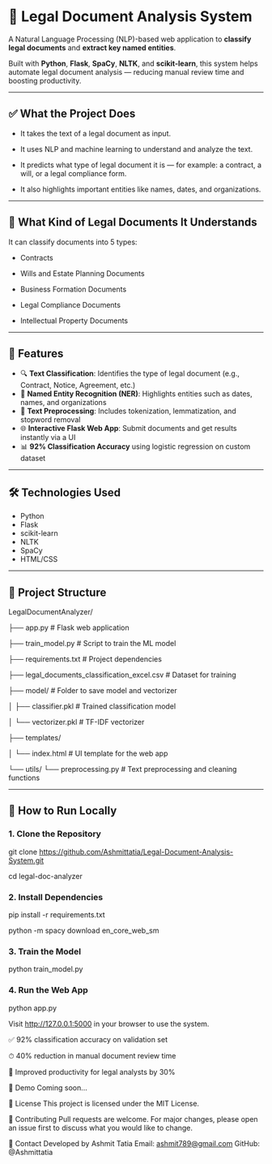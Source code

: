 # 🧠 Legal Document Analysis System

A Natural Language Processing (NLP)-based web application to **classify legal documents** and **extract key named entities**.

Built with **Python**, **Flask**, **SpaCy**, **NLTK**, and **scikit-learn**, this system helps automate legal document analysis — reducing manual review time and boosting productivity.

---

## ✅ What the Project Does

- It takes the text of a legal document as input.

- It uses NLP and machine learning to understand and analyze the text.

- It predicts what type of legal document it is — for example: a contract, a will, or a legal compliance form.

- It also highlights important entities like names, dates, and organizations.

---

## 📁 What Kind of Legal Documents It Understands

It can classify documents into 5 types:

-  Contracts

-  Wills and Estate Planning Documents

-  Business Formation Documents

-  Legal Compliance Documents

-  Intellectual Property Documents

---

## 🚀 Features

- 🔍 **Text Classification**: Identifies the type of legal document (e.g., Contract, Notice, Agreement, etc.)
- 🧾 **Named Entity Recognition (NER)**: Highlights entities such as dates, names, and organizations
- 🧼 **Text Preprocessing**: Includes tokenization, lemmatization, and stopword removal
- 🌐 **Interactive Flask Web App**: Submit documents and get results instantly via a UI
- 📊 **92% Classification Accuracy** using logistic regression on custom dataset

---

## 🛠 Technologies Used

- Python
- Flask
- scikit-learn
- NLTK
- SpaCy
- HTML/CSS 

---

## 📂 Project Structure

LegalDocumentAnalyzer/

├── app.py                          # Flask web application

├── train_model.py                  # Script to train the ML model

├── requirements.txt                # Project dependencies

├── legal_documents_classification_excel.csv  # Dataset for training

├── model/                          # Folder to save model and vectorizer

│     ├── classifier.pkl              # Trained classification model

│     └── vectorizer.pkl              # TF-IDF vectorizer

├── templates/

│     └── index.html                  # UI template for the web app

└── utils/ 
        └── preprocessing.py            # Text preprocessing and cleaning functions

---

## 🧪 How to Run Locally

### 1. Clone the Repository

git clone https://github.com/Ashmittatia/Legal-Document-Analysis-System.git

cd legal-doc-analyzer

### 2. Install Dependencies

pip install -r requirements.txt

python -m spacy download en_core_web_sm

### 3. Train the Model

python train_model.py

### 4. Run the Web App

python app.py

Visit http://127.0.0.1:5000 in your browser to use the system.

✅ 92% classification accuracy on validation set

⏱ 40% reduction in manual document review time

💼 Improved productivity for legal analysts by 30%

📸 Demo
Coming soon...

📄 License
This project is licensed under the MIT License.

🤝 Contributing
Pull requests are welcome. For major changes, please open an issue first to discuss what you would like to change.

💬 Contact
Developed by Ashmit Tatia
Email: ashmit789@gmail.com
GitHub: @Ashmittatia
